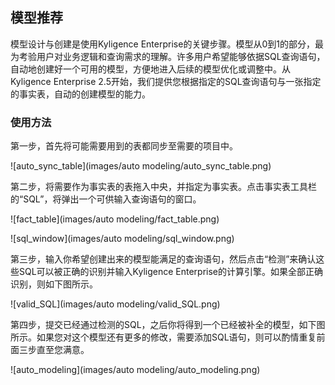 ## 模型推荐

模型设计与创建是使用Kyligence Enterprise的关键步骤。模型从0到1的部分，最为考验用户对业务逻辑和查询需求的理解。许多用户希望能够依据SQL查询语句，自动地创建好一个可用的模型，方便地进入后续的模型优化或调整中。从Kyligence Enterprise 2.5开始，我们提供您根据指定的SQL查询语句与一张指定的事实表，自动的创建模型的能力。

### 使用方法

第一步，首先将可能需要用到的表都同步至需要的项目中。

![auto_sync_table](images/auto modeling/auto_sync_table.png)

第二步，将需要作为事实表的表拖入中央，并指定为事实表。点击事实表工具栏的“SQL”，将弹出一个可供输入查询语句的窗口。

![fact_table](images/auto modeling/fact_table.png)

![sql_window](images/auto modeling/sql_window.png)

第三步，输入你希望创建出来的模型能满足的查询语句，然后点击“检测”来确认这些SQL可以被正确的识别并输入Kyligence Enterprise的计算引擎。如果全部正确识别，则如下图所示。

![valid_SQL](images/auto modeling/valid_SQL.png)

第四步，提交已经通过检测的SQL，之后你将得到一个已经被补全的模型，如下图所示。如果您对这个模型还有更多的修改，需要添加SQL语句，则可以酌情重复前面三步直至您满意。

![auto_modeling](images/auto modeling/auto_modeling.png)
